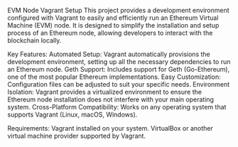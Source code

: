 EVM Node Vagrant Setup
This project provides a development environment configured with Vagrant to easily and efficiently run an Ethereum Virtual Machine (EVM) node. 
It is designed to simplify the installation and setup process of an Ethereum node, allowing developers to interact with the blockchain locally.

Key Features:
Automated Setup: Vagrant automatically provisions the development environment, setting up all the necessary dependencies to run an Ethereum node.
Geth Support: Includes support for Geth (Go-Ethereum), one of the most popular Ethereum implementations.
Easy Customization: Configuration files can be adjusted to suit your specific needs.
Environment Isolation: Vagrant provides a virtualized environment to ensure the Ethereum node installation does not interfere with your main operating system.
Cross-Platform Compatibility: Works on any operating system that supports Vagrant (Linux, macOS, Windows).

Requirements:
Vagrant installed on your system.
VirtualBox or another virtual machine provider supported by Vagrant.
